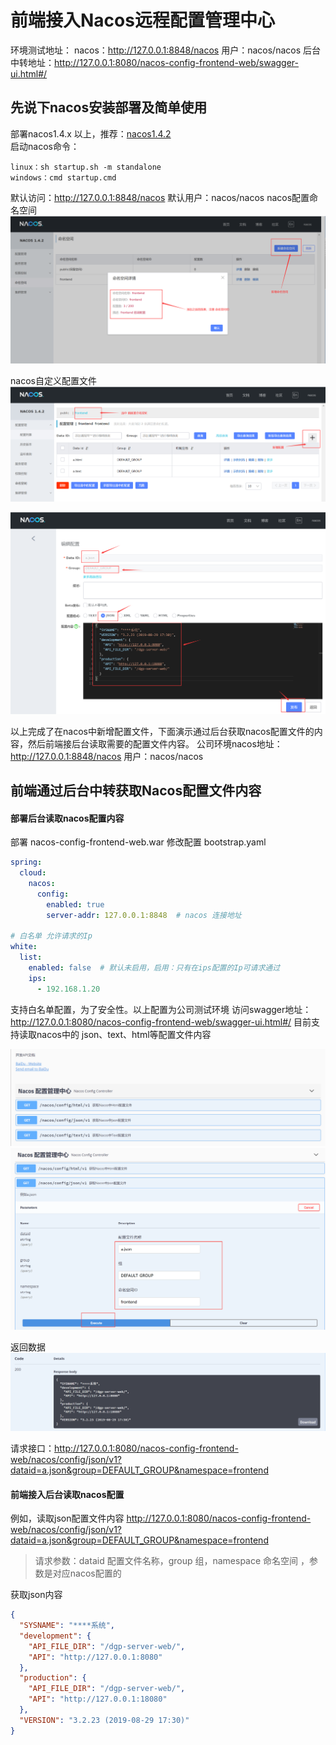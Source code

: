 # 前端接入Nacos远程配置管理中心

环境测试地址：
nacos：http://127.0.0.1:8848/nacos  用户：nacos/nacos
后台中转地址：http://127.0.0.1:8080/nacos-config-frontend-web/swagger-ui.html#/

## 先说下nacos安装部署及简单使用
部署nacos1.4.x 以上，推荐：[nacos1.4.2](https://github.com/alibaba/nacos/releases/download/1.4.2/nacos-server-1.4.2.zip)  
启动nacos命令：
```
linux：sh startup.sh -m standalone
windows：cmd startup.cmd
```
默认访问：http://127.0.0.1:8848/nacos    默认用户：nacos/nacos
nacos配置命名空间
![1.png](image/1.png)

nacos自定义配置文件
![2.png](image/2.png)

![3.png](image/3.png)

以上完成了在nacos中新增配置文件，下面演示通过后台获取nacos配置文件的内容，然后前端接后台读取需要的配置文件内容。
公司环境nacos地址：http://127.0.0.1:8848/nacos  用户：nacos/nacos

## 前端通过后台中转获取Nacos配置文件内容

#### 部署后台读取nacos配置内容

部署 nacos-config-frontend-web.war
修改配置 bootstrap.yaml
```yaml
spring:
  cloud:
    nacos:
      config:
        enabled: true
        server-addr: 127.0.0.1:8848  # nacos 连接地址

# 白名单 允许请求的Ip
white:
  list:
    enabled: false  # 默认未启用，启用：只有在ips配置的Ip可请求通过
    ips:
      - 192.168.1.20
```
支持白名单配置，为了安全性。以上配置为公司测试环境
访问swagger地址：http://127.0.0.1:8080/nacos-config-frontend-web/swagger-ui.html#/
目前支持读取nacos中的 json、text、html等配置文件内容

![4.png](image/4.png)
![5.png](image/5.png)

返回数据
![6.png](image/6.png)

请求接口：http://127.0.0.1:8080/nacos-config-frontend-web/nacos/config/json/v1?dataid=a.json&group=DEFAULT_GROUP&namespace=frontend


#### 前端接入后台读取nacos配置

例如，读取json配置文件内容
http://127.0.0.1:8080/nacos-config-frontend-web/nacos/config/json/v1?dataid=a.json&group=DEFAULT_GROUP&namespace=frontend

>请求参数：dataid 配置文件名称，group 组，namespace 命名空间 ，参数是对应nacos配置的

获取json内容
```json
{
  "SYSNAME": "****系统",
  "development": {
    "API_FILE_DIR": "/dgp-server-web/",
    "API": "http://127.0.0.1:8080"
  },
  "production": {
    "API_FILE_DIR": "/dgp-server-web/",
    "API": "http://127.0.0.1:18080"
  },
  "VERSION": "3.2.23 (2019-08-29 17:30)"
}
```



